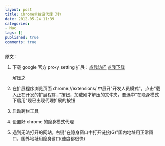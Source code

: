 ```yaml
---
layout: post
title: Chrome单独设代理（转）
date: 2012-05-24 11:39
categories:
- Mac
tags: []
published: true
comments: true
---
```

原文：

1. 下载 google 官方 proxy_setting 扩展：[点我访问](http://code.google.com/chrome/extensions/trunk/samples.html#3e8e226d87e431296bb110b4f6eb7eec2ca7a826) [点我下载](http://code.google.com/chrome/extensions/trunk/examples/extensions/proxy_configuration.zip)

    解压之

2. 在扩展程序浏览页面 chrome://extensions/ 中展开"开发人员模式"，点击"载入正在开发的扩展程序..."按钮，加载刚才解压的文件夹，要选中"在隐身模式下启用"现已出现代理扩展的按钮

3. 启动跨栏工具

4. 设置好 chrome 的隐身模式代理

5. 遇到无法打开的网站，右键"在隐身窗口中打开链接(G)"国内地址用正常窗口，国外地址用隐身窗口(速度都很快)
